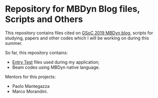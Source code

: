 # Repository for MBDyn Blog files, Scripts and Others

This repository contains files cited on [GSoC 2019 MBDyn blog](https://eriveltongualter.github.io/GSoC2019-MBDyn/), scripts for studying, papers and other codes which I will be working on during this summer.

So far, this repository contains:

- [Entry Test](https://eriveltongualter.github.io/GSoC2019-MBDyn/entry-test.html) files used during my application;
- Beam codes using MBDyn native language.


Mentors for this projects:
- Paolo Mantegazza
- Marco Morandini.
